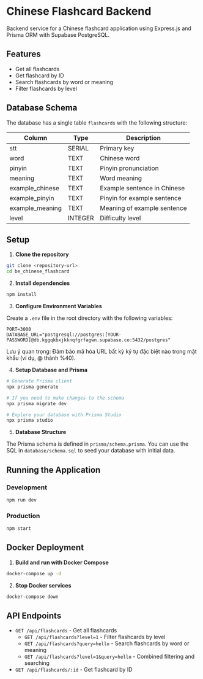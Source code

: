 # Chinese Flashcard Backend

Backend service for a Chinese flashcard application using Express.js and Prisma ORM with Supabase PostgreSQL.

## Features

- Get all flashcards
- Get flashcard by ID
- Search flashcards by word or meaning
- Filter flashcards by level

## Database Schema

The database has a single table `flashcards` with the following structure:

| Column          | Type    | Description                 |
|-----------------|---------|----------------------------|
| stt             | SERIAL  | Primary key                |
| word            | TEXT    | Chinese word               |
| pinyin          | TEXT    | Pinyin pronunciation       |
| meaning         | TEXT    | Word meaning               |
| example_chinese | TEXT    | Example sentence in Chinese|
| example_pinyin  | TEXT    | Pinyin for example sentence|
| example_meaning | TEXT    | Meaning of example sentence|
| level           | INTEGER | Difficulty level           |

## Setup

1. **Clone the repository**

```bash
git clone <repository-url>
cd be_chinese_flashcard
```

2. **Install dependencies**

```bash
npm install
```

3. **Configure Environment Variables**

Create a `.env` file in the root directory with the following variables:

```
PORT=3000
DATABASE_URL="postgresql://postgres:[YOUR-PASSWORD]@db.kggqkbxjkknqfgrfagwn.supabase.co:5432/postgres"
```

Lưu ý quan trọng: Đảm bảo mã hóa URL bất kỳ ký tự đặc biệt nào trong mật khẩu (ví dụ, @ thành %40).

4. **Setup Database and Prisma**

```bash
# Generate Prisma client
npx prisma generate

# If you need to make changes to the schema
npx prisma migrate dev

# Explore your database with Prisma Studio
npx prisma studio
```

5. **Database Structure**

The Prisma schema is defined in `prisma/schema.prisma`. You can use the SQL in `database/schema.sql` to seed your database with initial data.

## Running the Application

### Development

```bash
npm run dev
```

### Production

```bash
npm start
```

## Docker Deployment

1. **Build and run with Docker Compose**

```bash
docker-compose up -d
```

2. **Stop Docker services**

```bash
docker-compose down
```

## API Endpoints

- `GET /api/flashcards` - Get all flashcards
  - `GET /api/flashcards?level=1` - Filter flashcards by level
  - `GET /api/flashcards?query=hello` - Search flashcards by word or meaning
  - `GET /api/flashcards?level=1&query=hello` - Combined filtering and searching
- `GET /api/flashcards/:id` - Get flashcard by ID 
